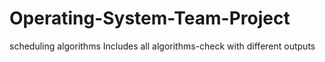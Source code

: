 # Operating-System-Team-Project
scheduling algorithms
Includes all algorithms-check with different outputs
